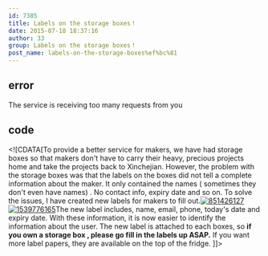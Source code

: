 ```yaml
---
id: 7385
title: Labels on the storage boxes！
date: 2015-07-18 18:37:16
author: 33
group: Labels on the storage boxes！
post_name: labels-on-the-storage-boxes%ef%bc%81
---
```


## error
The service is receiving too many requests from you

## code
 <!\[CDATA\[To provide a better service for makers, we have had storage boxes so that makers don't have to carry their heavy, precious projects home and take the projects back to Xinchejian. However, the problem with the storage boxes was that the labels on the boxes did not tell a complete information about the maker. It only contained the names ( sometimes they don't even have names) . No contact info, expiry date and so on. To solve the issues, I have created new labels for makers to fill out.[![851426127](http://xinchejian.com/wp-content/uploads/2015/07/851426127-300x225.jpg)](http://139.162.84.35/wp-content/uploads/2015/07/851426127.jpg)[![1539776165](http://xinchejian.com/wp-content/uploads/2015/07/1539776165-300x225.jpg)](http://139.162.84.35/wp-content/uploads/2015/07/1539776165.jpg)The new label includes, name, email, phone, today's date and expiry date. With these information, it is now easier to identify the information about the user. The new label is attached to each boxes, so **if you own a storage box , please go fill in the labels up ASAP.** If you want more label papers, they are available on the top of the fridge. \]\]> 

